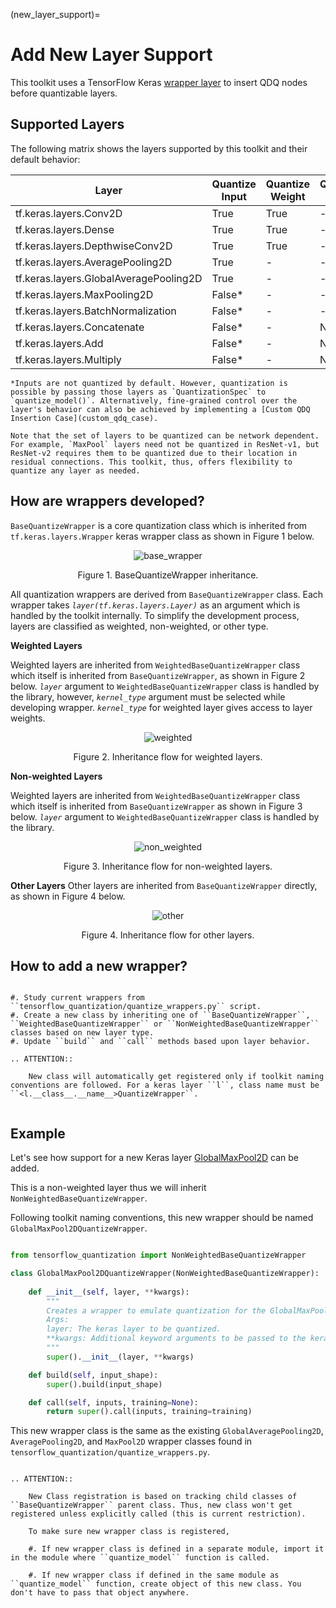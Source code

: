 (new_layer_support)=

# **Add New Layer Support**

This toolkit uses a TensorFlow Keras [wrapper layer](https://www.tensorflow.org/api_docs/python/tf/keras/layers/Wrapper) to insert QDQ nodes before quantizable layers.

## **Supported Layers**

The following matrix shows the layers supported by this toolkit and their default behavior:

| **Layer**                                 | **Quantize Input** | **Quantize Weight** | **Quantization Indices** |
|-------------------------------------------|--------------------|---------------------|--------------------------|
| tf.keras.layers.Conv2D                    | True               | True                | -                        |
| tf.keras.layers.Dense                     | True               | True                | -                        |
| tf.keras.layers.DepthwiseConv2D           | True               | True                | -                        |
| tf.keras.layers.AveragePooling2D          | True               | -                   | -                        |
| tf.keras.layers.GlobalAveragePooling2D    | True               | -                   | -                        |
| tf.keras.layers.MaxPooling2D              | False*             | -                   | -                        |
| tf.keras.layers.BatchNormalization        | False*             | -                   | -                        |
| tf.keras.layers.Concatenate               | False*             | -                   | None*                    |
| tf.keras.layers.Add                       | False*             | -                   | None*                    |
| tf.keras.layers.Multiply                  | False*             | -                   | None*                    |

```{note}
*Inputs are not quantized by default. However, quantization is possible by passing those layers as `QuantizationSpec` to `quantize_model()`. Alternatively, fine-grained control over the layer's behavior can also be achieved by implementing a [Custom QDQ Insertion Case](custom_qdq_case).

Note that the set of layers to be quantized can be network dependent. For example, `MaxPool` layers need not be quantized in ResNet-v1, but ResNet-v2 requires them to be quantized due to their location in residual connections. This toolkit, thus, offers flexibility to quantize any layer as needed.  

``` 

## **How are wrappers developed?**
`BaseQuantizeWrapper` is a core quantization class which is inherited from `tf.keras.layers.Wrapper` keras wrapper class as shown in Figure 1 below.  

<div align="center">

![base_wrapper](./assets/inherit_from_keras_base.png)  

Figure 1. BaseQuantizeWrapper inheritance.
</div>


All quantization wrappers are derived from `BaseQuantizeWrapper` class. Each wrapper takes *`layer(tf.keras.layers.Layer)`* as an argument which is handled by the toolkit internally. To simplify the development process, layers are classified as weighted, non-weighted, or other type.

**Weighted Layers**

Weighted layers are inherited from `WeightedBaseQuantizeWrapper` class which itself is inherited from `BaseQuantizeWrapper`, as shown in Figure 2 below. *`layer`* argument to `WeightedBaseQuantizeWrapper` class is handled by the library, however, *`kernel_type`* argument must be selected while developing wrapper. *`kernel_type`* for weighted layer gives access to layer weights.

<div align="center">

![weighted](./assets/inherit_from_weighted.png)  

Figure 2. Inheritance flow for weighted layers.  
</div>


**Non-weighted Layers**

Weighted layers are inherited from `WeightedBaseQuantizeWrapper` class which itself is inherited from `BaseQuantizeWrapper` as shown in Figure 3 below. *`layer`* argument to `WeightedBaseQuantizeWrapper` class is handled by the library.

<div align="center">

![non_weighted](./assets/inherit_from_non_weighted.png)  

Figure 3. Inheritance flow for non-weighted layers. 
</div>


**Other Layers**
Other layers are inherited from `BaseQuantizeWrapper` directly, as shown in Figure 4 below.

<div align="center">

![other](./assets/inherited_from_base.png)  

Figure 4. Inheritance flow for other layers. 
</div>

## **How to add a new wrapper?**  

```{eval-rst}

#. Study current wrappers from ``tensorflow_quantization/quantize_wrappers.py`` script.
#. Create a new class by inheriting one of ``BaseQuantizeWrapper``, ``WeightedBaseQuantizeWrapper`` or ``NonWeightedBaseQuantizeWrapper`` classes based on new layer type.
#. Update ``build`` and ``call`` methods based upon layer behavior.

.. ATTENTION::

    New class will automatically get registered only if toolkit naming conventions are followed. For a keras layer ``l``, class name must be ``<l.__class__.__name__>QuantizeWrapper``.


``` 

## **Example**

Let's see how support for a new Keras layer [GlobalMaxPool2D](https://www.tensorflow.org/api_docs/python/tf/keras/layers/GlobalMaxPool2D) can be added.

This is a non-weighted layer thus we will inherit `NonWeightedBaseQuantizeWrapper`.

Following toolkit naming conventions, this new wrapper should be named `GlobalMaxPool2DQuantizeWrapper`.

```python

from tensorflow_quantization import NonWeightedBaseQuantizeWrapper

class GlobalMaxPool2DQuantizeWrapper(NonWeightedBaseQuantizeWrapper):
    
    def __init__(self, layer, **kwargs):
        """
        Creates a wrapper to emulate quantization for the GlobalMaxPool2D keras layer.
        Args:
        layer: The keras layer to be quantized.
        **kwargs: Additional keyword arguments to be passed to the keras layer.
        """
        super().__init__(layer, **kwargs)

    def build(self, input_shape):
        super().build(input_shape)

    def call(self, inputs, training=None):
        return super().call(inputs, training=training)

```

This new wrapper class is the same as the existing `GlobalAveragePooling2D`, `AveragePooling2D`, and `MaxPool2D` wrapper classes found in `tensorflow_quantization/quantize_wrappers.py`.

```{eval-rst}

.. ATTENTION::

    New Class registration is based on tracking child classes of ``BaseQuantizeWrapper`` parent class. Thus, new class won't get registered unless explicitly called (this is current restriction).

    To make sure new wrapper class is registered,
    
    #. If new wrapper class is defined in a separate module, import it in the module where ``quantize_model`` function is called.

    #. If new wrapper class if defined in the same module as ``quantize_model`` function, create object of this new class. You don't have to pass that object anywhere.  
```
